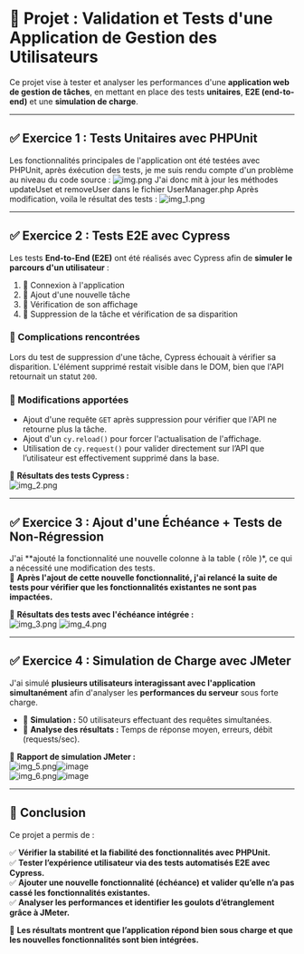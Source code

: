 # 📌 Projet : Validation et Tests d'une Application de Gestion des Utilisateurs

Ce projet vise à tester et analyser les performances d'une **application web de gestion de tâches**, en mettant en place
des tests **unitaires**, **E2E (end-to-end)** et une **simulation de charge**.

---

## ✅ Exercice 1 : Tests Unitaires avec PHPUnit

Les fonctionnalités principales de l'application ont été testées avec PHPUnit, après éxécution des tests, je me suis
rendu compte d'un problème au niveau du code source : ![img.png](img.png)
J'ai donc mit à jour les méthodes updateUset et removeUser dans le fichier UserManager.php
Après modification, voila le résultat des tests : ![img_1.png](img_1.png)

---

## ✅ Exercice 2 : Tests E2E avec Cypress

Les tests **End-to-End (E2E)** ont été réalisés avec Cypress afin de **simuler le parcours d'un utilisateur** :

1. 🔹 Connexion à l'application
2. 🔹 Ajout d'une nouvelle tâche
3. 🔹 Vérification de son affichage
4. 🔹 Suppression de la tâche et vérification de sa disparition

### 🚧 Complications rencontrées

Lors du test de suppression d'une tâche, Cypress échouait à vérifier sa disparition. L'élément supprimé restait visible
dans le DOM, bien que l'API retournait un statut `200`.

### 🔧 Modifications apportées

- Ajout d'une requête `GET` après suppression pour vérifier que l'API ne retourne plus la tâche.
- Ajout d'un `cy.reload()` pour forcer l'actualisation de l'affichage.
- Utilisation de `cy.request()` pour valider directement sur l’API que l’utilisateur est effectivement supprimé dans la
  base.

📌 **Résultats des tests Cypress :**  
![img_2.png](img_2.png)

---

## ✅ Exercice 3 : Ajout d'une Échéance + Tests de Non-Régression

J'ai **ajouté la fonctionnalité une nouvelle colonne à la table ( rôle )*, ce qui a nécessité une modification des
tests.  
📌 **Après l'ajout de cette nouvelle fonctionnalité, j'ai relancé la suite de tests pour vérifier que les fonctionnalités
existantes ne sont pas impactées.**

📌 **Résultats des tests avec l'échéance intégrée :**  
![img_3.png](img_3.png)
![img_4.png](img_4.png)


---

## ✅ Exercice 4 : Simulation de Charge avec JMeter

J'ai simulé **plusieurs utilisateurs interagissant avec l'application simultanément** afin d'analyser les **performances
du serveur** sous forte charge.

- 🔹 **Simulation :** 50 utilisateurs effectuant des requêtes simultanées.
- 🔹 **Analyse des résultats :** Temps de réponse moyen, erreurs, débit (requests/sec).

📌 **Rapport de simulation JMeter :**  
![img_5.png](img_5.png)![image](https://github.com/user-attachments/assets/eb73abc2-f3f2-4ace-96bc-359785e25c61)  
![img_6.png](img_6.png)![image](https://github.com/user-attachments/assets/91e72b68-faca-4675-a6c9-39dbde87aa44)

---

## 🎯 Conclusion

Ce projet a permis de :

✅ **Vérifier la stabilité et la fiabilité des fonctionnalités avec PHPUnit.**  
✅ **Tester l’expérience utilisateur via des tests automatisés E2E avec Cypress.**  
✅ **Ajouter une nouvelle fonctionnalité (échéance) et valider qu’elle n’a pas cassé les fonctionnalités existantes.**  
✅ **Analyser les performances et identifier les goulots d’étranglement grâce à JMeter.**

🚀 **Les résultats montrent que l’application répond bien sous charge et que les nouvelles fonctionnalités sont bien
intégrées.**  
